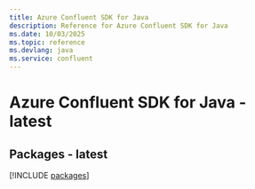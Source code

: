 ```yaml
---
title: Azure Confluent SDK for Java
description: Reference for Azure Confluent SDK for Java
ms.date: 10/03/2025
ms.topic: reference
ms.devlang: java
ms.service: confluent
---
```

# Azure Confluent SDK for Java - latest
## Packages - latest
[!INCLUDE [packages](confluent-index.md)]